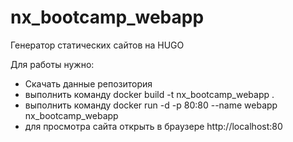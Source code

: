 # nx_bootcamp_webapp
Генератор статических сайтов на HUGO

Для работы нужно:
- Скачать данные репозитория
- выполнить команду docker build -t nx_bootcamp_webapp .
- выполнить команду docker run -d -p 80:80 --name webapp nx_bootcamp_webapp
- для просмотра сайта открыть в браузере http://localhost:80
